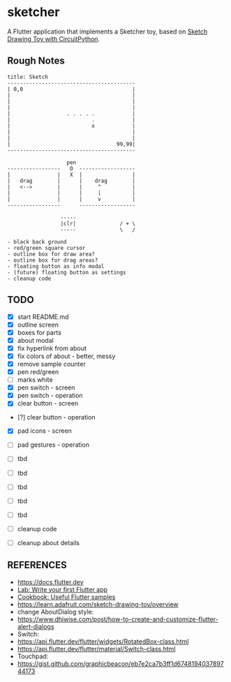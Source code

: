 # sketcher

A Flutter application that implements a Sketcher toy, based on [Sketch Drawing Toy with CircuitPython](https://learn.adafruit.com/sketch-drawing-toy/overview).

## Rough Notes

```text
title: Sketch
-----------------------------------------
| 0,0                                   |
|                                       |
|                                       |
|                                       |
|                  . . . . .            |
|                          .            |
|                          x            |
|                                       |
|                                       |
|                                  99,99|
-----------------------------------------

                   pen
-----------------   O  ------------------
|               |   X  |                |
|   drag        |      |    drag        |
|   <-->        |      |     ^          |
|               |      |     |          |
|               |      |     v          |
-----------------      ------------------

                 -----               
                 |clr|              / + \
                 -----              \   /

- black back ground
- red/green square cursor
- outline box for draw area?
- outline box for drag areas?
- floating button as info modal
- (future) floating button as settings
- cleanup code

```

## TODO

- [x] start README.md
- [x] outline screen
- [x] boxes for parts
- [x] about modal
- [x] fix hyperlink from about
- [x] fix colors of about - better, messy
- [x] remove sample counter
- [x] pen red/green
- [ ] marks white
- [x] pen switch - screen
- [x] pen switch - operation
- [x] clear button - screen
- [?] clear button - operation
- [x] pad icons - screen
- [ ] pad gestures - operation
- [ ] tbd
- [ ] tbd
- [ ] tbd
- [ ] tbd
- [ ] tbd
- [ ] cleanup code
- [ ] cleanup about details



## REFERENCES
- https://docs.flutter.dev
- [Lab: Write your first Flutter app](https://docs.flutter.dev/get-started/codelab)
- [Cookbook: Useful Flutter samples](https://docs.flutter.dev/cookbook)
- https://learn.adafruit.com/sketch-drawing-toy/overview
- change AboutDialog style:
- https://www.dhiwise.com/post/how-to-create-and-customize-flutter-alert-dialogs
- Switch:
- https://api.flutter.dev/flutter/widgets/RotatedBox-class.html
- https://api.flutter.dev/flutter/material/Switch-class.html
- Touchpad:
- https://gist.github.com/graphicbeacon/eb7e2ca7b3ff1d674819403789744173


